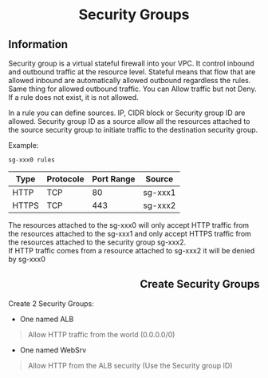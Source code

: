 <h1 style="font-weight: bold;" align="center">Security Groups</h1>

<h2 style="font-weight: bold;">Information</h2>

Security group is a virtual stateful firewall into your VPC. It control inbound and outbound traffic at the resource level.
Stateful means that flow that are allowed inbound are automatically allowed outbound regardless the rules. Same thing for allowed outbound traffic.
You can Allow traffic but not Deny. If a rule does not exist, it is not allowed.

In a rule you can define sources. IP, CIDR block or Security group ID are allowed.
Security group ID as a source allow all the resources attached to the source security group to initiate traffic to the destination security group.

Example:

`sg-xxx0 rules`

| Type  | Protocole | Port Range | Source  |
| ----- | --------- | ---------- | ------- |
| HTTP  | TCP       | 80         | sg-xxx1 |
| HTTPS | TCP       | 443        | sg-xxx2 |

The resources attached to the sg-xxx0 will only accept HTTP traffic from the resources attached to the sg-xxx1 and only accept HTTPS traffic from the resources attached to the security group sg-xxx2.  
If HTTP traffic comes from a resource attached to sg-xxx2 it will be denied by sg-xxx0

<h2 style="font-weight: bold;" align="right">Create Security Groups</h2>

Create 2 Security Groups:

- One named ALB

> Allow HTTP traffic from the world (0.0.0.0/0)

- One named WebSrv

> Allow HTTP from the ALB security (Use the Security group ID)
